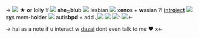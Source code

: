 -> ![](https://media.discordapp.net/attachments/1012559729106624563/1048939594625851403/image0.jpg)
★ **o**r **l**oll**y** !*!* ![](https://pixelbank.neocities.org/decome/swirlys/0c9fbf33.gif) **s**h**e**[~]()**b**l**u**b ![](https://pixelbank.neocities.org/decome/plants/1f93f218.gif)
lesbian ![](https://pixelbank.neocities.org/decome/dogs/6d11cc9b.gif) x**eno**s + **w**asian ?!
[**i**ntr**o**jec**t**](https://rentry.co/chartroject) ![](https://pixelbank.neocities.org/decome/sanrio/bdf07691.gif) s[**y**](https://rentry.co/shiftedspacespectrum)s mem-h**o**ld**e**r ![](https://barbara.crd.co/assets/images/gallery11/44af915d_original.gif?v=66afe876)
autis**bpd** + add ◟[![](https://64.media.tumblr.com/8729ba37e8a1812f160f78500373e575/e5bb16054faf0175-1e/s75x75_c1/8c38e53b937851243411d569764f7f32dd27e1c7.gifv)](https://rentry.co/chartistic) [![](https://64.media.tumblr.com/35dc835914c2aba6598f7b4cbbcac0f3/e5bb16054faf0175-c9/s75x75_c1/d73d46fdd8f4052f08ad55030ea2a67d455cc477.gifv)](https://rentry.co/madotte) [![](https://pixelbank.neocities.org/decome/lambs/093e5b5c.gif)](https://rentry.co/chrltt)◝
![](https://pixelbank.neocities.org/dividers/image255.gif)<-

-> hai as a note if u interact w [dazai](https://rentry.co/dazai-is-over) dont
even talk to me ❤ x<-